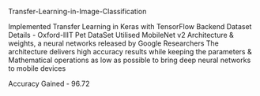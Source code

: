 Transfer-Learning-in-Image-Classification

Implemented Transfer Learning in Keras with TensorFlow Backend
Dataset Details -  Oxford-IIIT Pet DataSet
Utilised MobileNet v2 Architecture & weights, a neural networks released by Google Researchers
The architecture delivers high accuracy results while keeping the parameters & Mathematical operations as low as possible to bring deep neural networks to mobile devices

Accuracy Gained - 96.72
